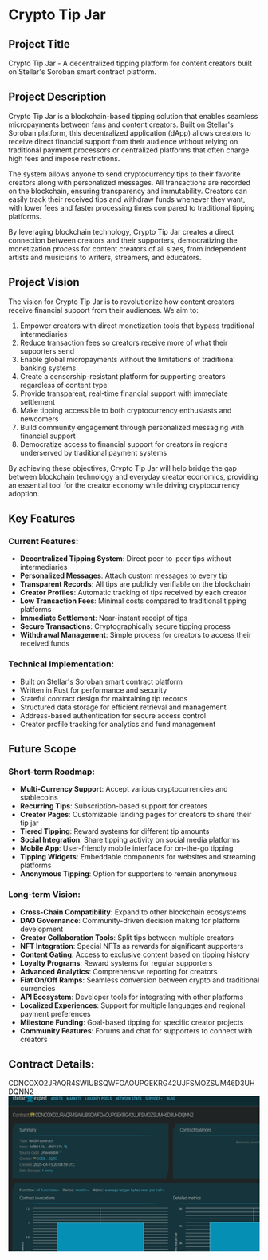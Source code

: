 # Crypto Tip Jar

## Project Title
Crypto Tip Jar - A decentralized tipping platform for content creators built on Stellar's Soroban smart contract platform.

## Project Description
Crypto Tip Jar is a blockchain-based tipping solution that enables seamless micropayments between fans and content creators. Built on Stellar's Soroban platform, this decentralized application (dApp) allows creators to receive direct financial support from their audience without relying on traditional payment processors or centralized platforms that often charge high fees and impose restrictions.

The system allows anyone to send cryptocurrency tips to their favorite creators along with personalized messages. All transactions are recorded on the blockchain, ensuring transparency and immutability. Creators can easily track their received tips and withdraw funds whenever they want, with lower fees and faster processing times compared to traditional tipping platforms.

By leveraging blockchain technology, Crypto Tip Jar creates a direct connection between creators and their supporters, democratizing the monetization process for content creators of all sizes, from independent artists and musicians to writers, streamers, and educators.

## Project Vision
The vision for Crypto Tip Jar is to revolutionize how content creators receive financial support from their audiences. We aim to:

1. Empower creators with direct monetization tools that bypass traditional intermediaries
2. Reduce transaction fees so creators receive more of what their supporters send
3. Enable global micropayments without the limitations of traditional banking systems
4. Create a censorship-resistant platform for supporting creators regardless of content type
5. Provide transparent, real-time financial support with immediate settlement
6. Make tipping accessible to both cryptocurrency enthusiasts and newcomers
7. Build community engagement through personalized messaging with financial support
8. Democratize access to financial support for creators in regions underserved by traditional payment systems

By achieving these objectives, Crypto Tip Jar will help bridge the gap between blockchain technology and everyday creator economics, providing an essential tool for the creator economy while driving cryptocurrency adoption.

## Key Features

### Current Features:
- **Decentralized Tipping System**: Direct peer-to-peer tips without intermediaries
- **Personalized Messages**: Attach custom messages to every tip
- **Transparent Records**: All tips are publicly verifiable on the blockchain
- **Creator Profiles**: Automatic tracking of tips received by each creator
- **Low Transaction Fees**: Minimal costs compared to traditional tipping platforms
- **Immediate Settlement**: Near-instant receipt of tips
- **Secure Transactions**: Cryptographically secure tipping process
- **Withdrawal Management**: Simple process for creators to access their received funds

### Technical Implementation:
- Built on Stellar's Soroban smart contract platform
- Written in Rust for performance and security
- Stateful contract design for maintaining tip records
- Structured data storage for efficient retrieval and management
- Address-based authentication for secure access control
- Creator profile tracking for analytics and fund management

## Future Scope

### Short-term Roadmap:
- **Multi-Currency Support**: Accept various cryptocurrencies and stablecoins
- **Recurring Tips**: Subscription-based support for creators
- **Creator Pages**: Customizable landing pages for creators to share their tip jar
- **Tiered Tipping**: Reward systems for different tip amounts
- **Social Integration**: Share tipping activity on social media platforms
- **Mobile App**: User-friendly mobile interface for on-the-go tipping
- **Tipping Widgets**: Embeddable components for websites and streaming platforms
- **Anonymous Tipping**: Option for supporters to remain anonymous

### Long-term Vision:
- **Cross-Chain Compatibility**: Expand to other blockchain ecosystems
- **DAO Governance**: Community-driven decision making for platform development
- **Creator Collaboration Tools**: Split tips between multiple creators
- **NFT Integration**: Special NFTs as rewards for significant supporters
- **Content Gating**: Access to exclusive content based on tipping history
- **Loyalty Programs**: Reward systems for regular supporters
- **Advanced Analytics**: Comprehensive reporting for creators
- **Fiat On/Off Ramps**: Seamless conversion between crypto and traditional currencies
- **API Ecosystem**: Developer tools for integrating with other platforms
- **Localized Experiences**: Support for multiple languages and regional payment preferences
- **Milestone Funding**: Goal-based tipping for specific creator projects
- **Community Features**: Forums and chat for supporters to connect with creators

## Contract Details:
CDNCOXO2JRAQR4SWIUBSQWFOAOUPGEKRG42UJFSMOZSUM46D3UHDQNN2
![alt text](image.png)